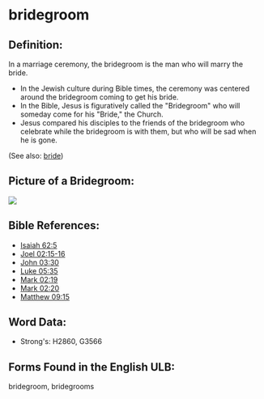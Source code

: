 # bridegroom

## Definition:

In a marriage ceremony, the bridegroom is the man who will marry the bride.

* In the Jewish culture during Bible times, the ceremony was centered around the bridegroom coming to get his bride.
* In the Bible, Jesus is figuratively called the "Bridegroom" who will someday come for his "Bride," the Church.
* Jesus compared his disciples to the friends of the bridegroom who celebrate while the bridegroom is with them, but who will be sad when he is gone.

(See also: [bride](../other/bride.md))

## Picture of a Bridegroom:

<a href="https://content.bibletranslationtools.org/WycliffeAssociates/en_tw/raw/branch/master/PNGs/b/Bridegroom_line.png"><img src="https://content.bibletranslationtools.org/WycliffeAssociates/en_tw/raw/branch/master/PNGs/b/Bridegroom_line.png" ></a>

## Bible References:

* [Isaiah 62:5](rc://en/tn/help/isa/62/5)
* [Joel 02:15-16](rc://en/tn/help/jol/02/15)
* [John 03:30](rc://en/tn/help/jhn/03/30)
* [Luke 05:35](rc://en/tn/help/luk/05/35)
* [Mark 02:19](rc://en/tn/help/mrk/02/19)
* [Mark 02:20](rc://en/tn/help/mrk/02/20)
* [Matthew 09:15](rc://en/tn/help/mat/09/15)

## Word Data:

* Strong's: H2860, G3566

## Forms Found in the English ULB:

bridegroom, bridegrooms

